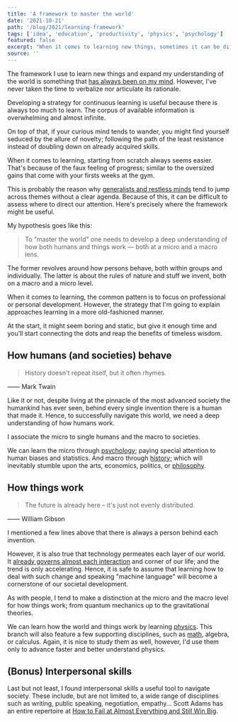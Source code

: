 ```yaml
---
title: 'A framework to master the world'
date: '2021-10-21'
path: '/blog/2021/learning-framework'
tags: ['idea', 'education', 'productivity', 'physics', 'psychology']
featured: false
excerpt: "When it comes to learning new things, sometimes it can be difficult to assess where to direct our attention. Because of this, I've developed a simple, yet timeless, framework to approach learning."
source: ''
---
```


The framework I use to learn new things and expand my understanding of the world is something that [has always been on my mind](/blog/2018/broken-notes). However, I've never taken the time to verbalize nor articulate its rationale.

Developing a strategy for continuous learning is useful because there is always too much to learn. The corpus of available information is overwhelming and almost infinite.

On top of that, if your curious mind tends to wander, you might find yourself seduced by the allure of novelty; following the path of the least resistance instead of doubling down on already acquired skills.

When it comes to learning, starting from scratch always seems easier. That's because of the faux feeling of progress; similar to the oversized gains that come with your firsts weeks at the gym.

This is probably the reason why [generalists and restless minds](/blog/2020/generalists) tend to jump across themes without a clear agenda. Because of this, it can be difficult to assess where to direct our attention. Here's precisely where the framework might be useful.

My hypothesis goes like this:

> To “master the world” one needs to develop a deep understanding of how both humans and things work — both at a micro and a macro lens.

The former revolves around how persons behave, both within groups and individually. The latter is about the rules of nature and stuff we invent, both on a macro and a micro level.

When it comes to learning, the common pattern is to focus on professional or personal development. However, the strategy that I'm going to explain approaches learning in a more old-fashioned manner.

At the start, it might seem boring and static, but give it enough time and you’ll start connecting the dots and reap the benefits of timeless wisdom.

## How humans (and societies) behave

> History doesn't repeat itself, but it often rhymes.

—— Mark Twain

Like it or not, despite living at the pinnacle of the most advanced society the humankind has ever seen, behind every single invention there is a human that made it. Hence, to successfully navigate this world, we need a deep understanding of how humans work.

I associate the micro to single humans and the macro to societies.

We can learn the micro through [psychology](https://medium.com/@yegg/mental-models-i-find-repeatedly-useful-936f1cc405d); paying special attention to human biases and statistics. And macro through [history](https://www.dancarlin.com/hardcore-history-series/); which will inevitably stumble upon the arts, economics, politics, or [philosophy](https://www.susanrigetti.com/philosophy).

## How things work

> The future is already here – it's just not evenly distributed.

—— William Gibson

I mentioned a few lines above that there is always a person behind each invention.

However, it is also true that technology permeates each layer of our world. It [already governs almost each interaction](https://waitbutwhy.com/2015/01/artificial-intelligence-revolution-1.html) and corner of our life; and the trend is only accelerating. Hence, it is safe to assume that learning how to deal with such change and speaking "machine language" will become a cornerstone of our societal development.

As with people, I tend to make a distinction at the micro and the macro level for how things work; from quantum mechanics up to the gravitational theories.

We can learn how the world and things work by learning [physics](https://www.susanrigetti.com/physics). This branch will also feature a few supporting disciplines, such as [math](https://www.susanrigetti.com/math), algebra, or calculus. Again, it is nice to study them as well, however, I'd use them only to advance faster and better understand physics.

## (Bonus) Interpersonal skills

Last but not least, I found interpersonal skills a useful tool to navigate society. These include, but are not limited to, a wide range of disciplines such as writing, public speaking, negotiation, empathy... Scott Adams has an entire repertoire at [How to Fail at Almost Everything and Still Win Big](/blog/2020/win-big).
